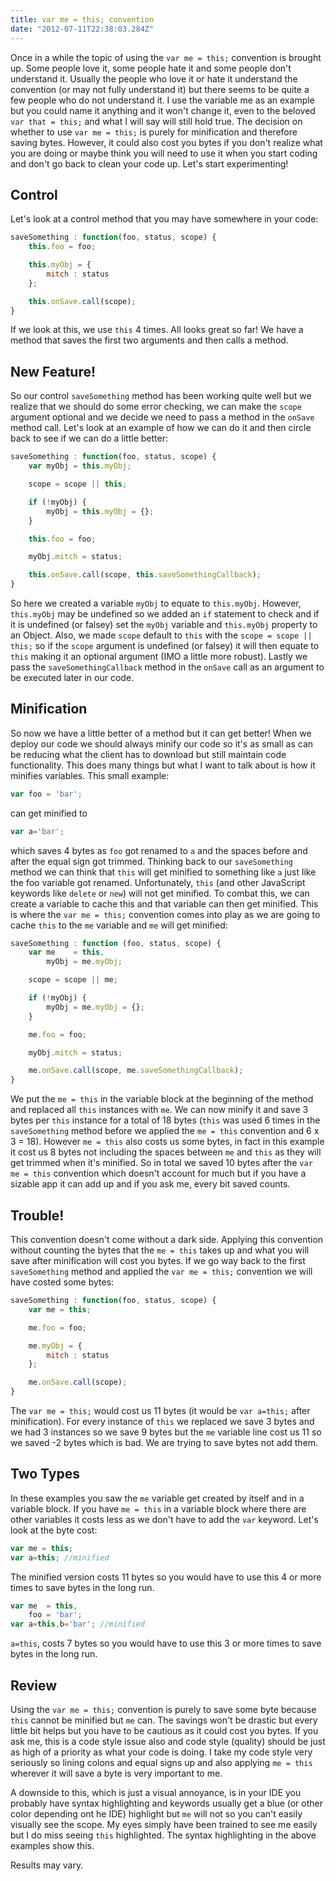 ```yaml
---
title: var me = this; convention
date: "2012-07-11T22:38:03.284Z"
---
```


Once in a while the topic of using the `var me = this;` convention is brought up. Some people love it, some people hate it and some people don't understand it. Usually the people who love it or hate it understand the convention (or may not fully understand it) but there seems to be quite a few people who do not understand it. I use the variable me as an example but you could name it anything and it won't change it, even to the beloved `var that = this;` and what I will say will still hold true. The decision on whether to use `var me = this;` is purely for minification and therefore saving bytes. However, it could also cost you bytes if you don't realize what you are doing or maybe think you will need to use it when you start coding and don't go back to clean your code up. Let's start experimenting!

## Control

Let's look at a control method that you may have somewhere in your code:

```js
saveSomething : function(foo, status, scope) {
    this.foo = foo;

    this.myObj = {
        mitch : status
    };

    this.onSave.call(scope);
}
```

If we look at this, we use `this` 4 times. All looks great so far! We have a method that saves the first two arguments and then calls a method.

## New Feature!

So our control `saveSomething` method has been working quite well but we realize that we should do some error checking, we can make the `scope` argument optional and we decide we need to pass a method in the `onSave` method call. Let's look at an example of how we can do it and then circle back to see if we can do a little better:

```js
saveSomething : function(foo, status, scope) {
    var myObj = this.myObj;

    scope = scope || this;

    if (!myObj) {
        myObj = this.myObj = {};
    }

    this.foo = foo;

    myObj.mitch = status;

    this.onSave.call(scope, this.saveSomethingCallback);
}
```

So here we created a variable `myObj` to equate to `this.myObj`. However, `this.myObj` may be undefined so we added an `if` statement to check and if it is undefined (or falsey) set the `myObj` variable and `this.myObj` property to an Object. Also, we made `scope` default to `this` with the `scope = scope || this;` so if the `scope` argument is undefined (or falsey) it will then equate to `this` making it an optional argument (IMO a little more robust). Lastly we pass the `saveSomethingCallback` method in the `onSave` call as an argument to be executed later in our code.

## Minification

So now we have a little better of a method but it can get better! When we deploy our code we should always minify our code so it's as small as can be reducing what the client has to download but still maintain code functionality. This does many things but what I want to talk about is how it minifies variables. This small example:

```js
var foo = 'bar';
```

can get minified to

```js
var a='bar';
```

which saves 4 bytes as `foo` got renamed to `a` and the spaces before and after the equal sign got trimmed. Thinking back to our `saveSomething` method we can think that `this` will get minified to something like `a` just like the foo variable got renamed. Unfortunately, `this` (and other JavaScript keywords like `delete` or `new`) will not get minified. To combat this, we can create a variable to cache this and that variable can then get minified. This is where the `var me = this;` convention comes into play as we are going to cache `this` to the `me` variable and `me` will get minified:

```js
saveSomething : function (foo, status, scope) {
    var me    = this,
        myObj = me.myObj;

    scope = scope || me;

    if (!myObj) {
        myObj = me.myObj = {};
    }

    me.foo = foo;

    myObj.mitch = status;

    me.onSave.call(scope, me.saveSomethingCallback);
}
```

We put the `me = this` in the variable block at the beginning of the method and replaced all `this` instances with `me`. We can now minify it and save 3 bytes per `this` instance for a total of 18 bytes (`this` was used 6 times in the `saveSomething` method before we applied the `me = this` convention and 6 x 3 = 18). However `me = this` also costs us some bytes, in fact in this example it cost us 8 bytes not including the spaces between `me` and `this` as they will get trimmed when it's minified. So in total we saved 10 bytes after the `var me = this` convention which doesn't account for much but if you have a sizable app it can add up and if you ask me, every bit saved counts.

## Trouble!

This convention doesn't come without a dark side. Applying this convention without counting the bytes that the `me = this` takes up and what you will save after minification will cost you bytes. If we go way back to the first `saveSomething` method and applied the `var me = this;` convention we will have costed some bytes:

```js
saveSomething : function(foo, status, scope) {
    var me = this;

    me.foo = foo;

    me.myObj = {
        mitch : status
    };

    me.onSave.call(scope);
}
```

The `var me = this;` would cost us 11 bytes (it would be `var a=this;` after minification). For every instance of `this` we replaced we save 3 bytes and we had 3 instances so we save 9 bytes but the `me` variable line cost us 11 so we saved -2 bytes which is bad. We are trying to save bytes not add them.

## Two Types

In these examples you saw the `me` variable get created by itself and in a variable block. If you have `me = this` in a variable block where there are other variables it costs less as we don't have to add the `var` keyword. Let's look at the byte cost:

```js
var me = this;
var a=this; //minified
```

The minified version costs 11 bytes so you would have to use this 4 or more times to save bytes in the long run.

```js
var me  = this,
    foo = 'bar';
var a=this,b='bar'; //minified
```

`a=this`, costs 7 bytes so you would have to use this 3 or more times to save bytes in the long run.

## Review

Using the `var me = this;` convention is purely to save some byte because `this` cannot be minified but `me` can. The savings won't be drastic but every little bit helps but you have to be cautious as it could cost you bytes. If you ask me, this is a code style issue also and code style (quality) should be just as high of a priority as what your code is doing. I take my code style very seriously so lining colons and equal signs up and also applying `me = this` wherever it will save a byte is very important to me.

A downside to this, which is just a visual annoyance, is in your IDE you probably have syntax highlighting and keywords usually get a blue (or other color depending ont he IDE) highlight but `me` will not so you can't easily visually see the scope. My eyes simply have been trained to see me easily but I do miss seeing `this` highlighted. The syntax highlighting in the above examples show this.

Results may vary.
